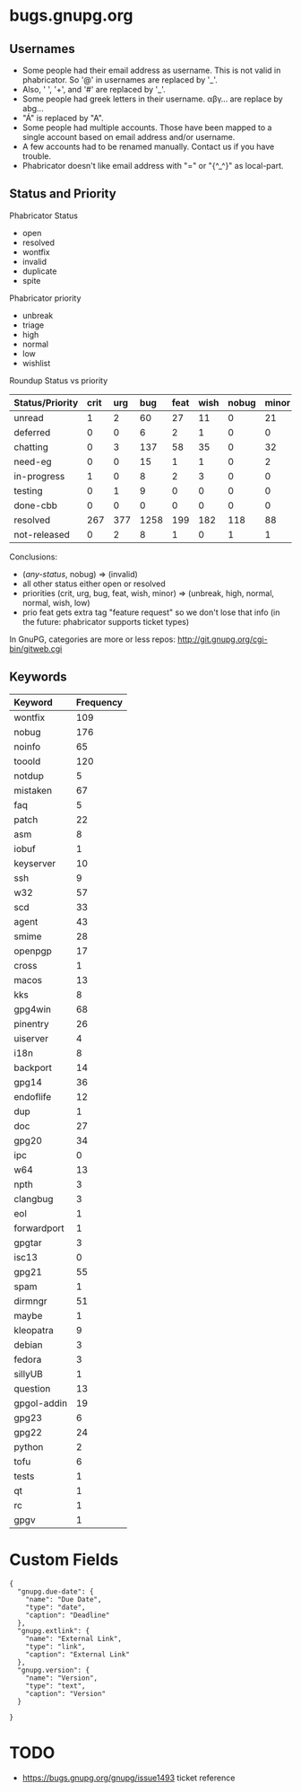 bugs.gnupg.org
==============

Usernames
---------

* Some people had their email address as username.  This is not valid in phabricator.
  So '@' in usernames are replaced by '\_'.
* Also, ' ', '+', and '#' are replaced by '\_'.
* Some people had greek letters in their username. αβγ... are replace by abg...
* "Á" is replaced by "A".
* Some people had multiple accounts.  Those have been mapped to a single account based on email address and/or username.
* A few accounts had to be renamed manually.  Contact us if you have trouble.
* Phabricator doesn't like email address with "=" or "{^\_^}" as local-part.

Status and Priority
-------------------

Phabricator Status
* open
* resolved
* wontfix
* invalid
* duplicate
* spite

Phabricator priority
* unbreak
* triage
* high
* normal
* low
* wishlist

Roundup Status vs priority

| Status/Priority | crit | urg | bug  | feat | wish | nobug | minor | total |
|:----------------|:-----|:----|:-----|:-----|:-----|:------|:------|:------|
| unread          | 1    | 2   | 60   | 27   | 11   | 0     | 21    | 122   |
| deferred        | 0    | 0   | 6    | 2    | 1    | 0     | 0     | 9     |
| chatting        | 0    | 3   | 137  | 58   | 35   | 0     | 32    | 265   |
| need-eg         | 0    | 0   | 15   | 1    | 1    | 0     | 2     | 19    |
| in-progress     | 1    | 0   | 8    | 2    | 3    | 0     | 0     | 14    |
| testing         | 0    | 1   | 9    | 0    | 0    | 0     | 0     | 10    |
| done-cbb        | 0    | 0   | 0    | 0    | 0    | 0     | 0     | 0     |
| resolved        | 267  | 377 | 1258 | 199  | 182  | 118   | 88    | 2489  |
| not-released    | 0    | 2   | 8    | 1    | 0    | 1     | 1     | 12    |

Conclusions:
* (*any-status*, nobug) => (invalid)
* all other status either open or resolved
* priorities (crit, urg, bug, feat, wish, minor) => (unbreak, high, normal, normal, wish, low)
* prio feat gets extra tag "feature request" so we don't lose that info (in the future: phabricator supports ticket types)

In GnuPG, categories are more or less repos: http://git.gnupg.org/cgi-bin/gitweb.cgi

Keywords
--------

| Keyword     | Frequency |
|:------------|:----------|
| wontfix     | 109       |
| nobug       | 176       |
| noinfo      | 65        |
| tooold      | 120       |
| notdup      | 5         |
| mistaken    | 67        |
| faq         | 5         |
| patch       | 22        |
| asm         | 8         |
| iobuf       | 1         |
| keyserver   | 10        |
| ssh         | 9         |
| w32         | 57        |
| scd         | 33        |
| agent       | 43        |
| smime       | 28        |
| openpgp     | 17        |
| cross       | 1         |
| macos       | 13        |
| kks         | 8         |
| gpg4win     | 68        |
| pinentry    | 26        |
| uiserver    | 4         |
| i18n        | 8         |
| backport    | 14        |
| gpg14       | 36        |
| endoflife   | 12        |
| dup         | 1         |
| doc         | 27        |
| gpg20       | 34        |
| ipc         | 0         |
| w64         | 13        |
| npth        | 3         |
| clangbug    | 3         |
| eol         | 1         |
| forwardport | 1         |
| gpgtar      | 3         |
| isc13       | 0         |
| gpg21       | 55        |
| spam        | 1         |
| dirmngr     | 51        |
| maybe       | 1         |
| kleopatra   | 9         |
| debian      | 3         |
| fedora      | 3         |
| sillyUB     | 1         |
| question    | 13        |
| gpgol-addin | 19        |
| gpg23       | 6         |
| gpg22       | 24        |
| python      | 2         |
| tofu        | 6         |
| tests       | 1         |
| qt          | 1         |
| rc          | 1         |
| gpgv        | 1         |

Custom Fields
============
```
{
  "gnupg.due-date": {
    "name": "Due Date",
    "type": "date",
    "caption": "Deadline"
  },
  "gnupg.extlink": {
    "name": "External Link",
    "type": "link",
    "caption": "External Link"
  },
  "gnupg.version": {
    "name": "Version",
    "type": "text",
    "caption": "Version"
  }

}
```

TODO
=====

* https://bugs.gnupg.org/gnupg/issue1493 ticket reference
